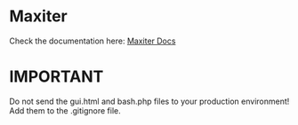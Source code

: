 # Maxiter

Check the documentation here: <a href="https://maxiter-docs.vercel.app/">Maxiter Docs</a>

# IMPORTANT

Do not send the gui.html and bash.php files to your production environment! Add them to the .gitignore file.
